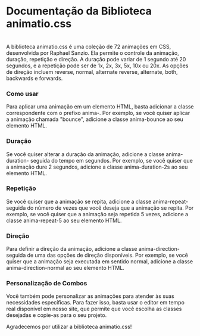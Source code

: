 </br>
</br>
<h1>Documentação da Biblioteca animatio.css</h1></br>
A biblioteca animatio.css é uma coleção de 72 animações em CSS, desenvolvida por Raphael Sanzio. Ela permite o controle da animação, duração, repetição e direção. A duração pode variar de 1 segundo até 20 segundos, e a repetição pode ser de 1x, 2x, 3x, 5x, 10x ou 20x. As opções de direção incluem reverse, normal, alternate reverse, alternate, both, backwards e forwards.

<h3>Como usar</h3>
Para aplicar uma animação em um elemento HTML, basta adicionar a classe correspondente com o prefixo anima-. Por exemplo, se você quiser aplicar a animação chamada "bounce", adicione a classe anima-bounce ao seu elemento HTML.

<h3>Duração</h3>
Se você quiser alterar a duração da animação, adicione a classe anima-duration- seguida do tempo em segundos. Por exemplo, se você quiser que a animação dure 2 segundos, adicione a classe anima-duration-2s ao seu elemento HTML.

<h3>Repetição</h3>
Se você quiser que a animação se repita, adicione a classe anima-repeat- seguida do número de vezes que você deseja que a animação se repita. Por exemplo, se você quiser que a animação seja repetida 5 vezes, adicione a classe anima-repeat-5 ao seu elemento HTML.

<h3>Direção</h3>
Para definir a direção da animação, adicione a classe anima-direction- seguida de uma das opções de direção disponíveis. Por exemplo, se você quiser que a animação seja executada em sentido normal, adicione a classe anima-direction-normal ao seu elemento HTML.

<h3>Personalização de Combos</h3>
Você também pode personalizar as animações para atender às suas necessidades específicas. Para fazer isso, basta usar o editor em tempo real disponível em nosso site, que permite que você escolha as classes desejadas e copie-as para o seu projeto.

Agradecemos por utilizar a biblioteca animatio.css!
